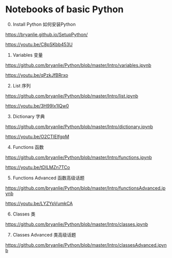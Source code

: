 # Notebooks of basic Python 

0. Install Python 如何安装Python

https://bryanlie.github.io/SetupPython/

https://youtu.be/C8pSKbb453U

1. Variables 变量

https://github.com/bryanlie/Python/blob/master/Intro/variables.ipynb

https://youtu.be/qPzkJfBRrxo

2. List 序列

https://github.com/bryanlie/Python/blob/master/Intro/list.ipynb

https://youtu.be/3H99Ix1lQw0

3. Dictionary 字典

https://github.com/bryanlie/Python/blob/master/Intro/dictionary.ipynb

https://youtu.be/O2CTIElfgpM

4. Functions 函数

https://github.com/bryanlie/Python/blob/master/Intro/functions.ipynb

https://youtu.be/tDILMZn7TCo

5. Functions Advanced 函数高级话题

https://github.com/bryanlie/Python/blob/master/Intro/functionsAdvanced.ipynb

https://youtu.be/LYZYpVumkCA

6. Classes 类

https://github.com/bryanlie/Python/blob/master/Intro/classes.ipynb

7. Classes Advanced 类高级话题

https://github.com/bryanlie/Python/blob/master/Intro/classesAdvanced.ipynb
